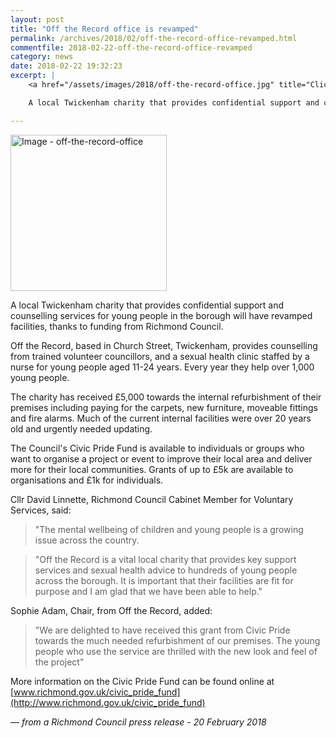 ```yaml
---
layout: post
title: "Off the Record office is revamped"
permalink: /archives/2018/02/off-the-record-office-revamped.html
commentfile: 2018-02-22-off-the-record-office-revamped
category: news
date: 2018-02-22 19:32:23
excerpt: |
    <a href="/assets/images/2018/off-the-record-office.jpg" title="Click for a larger image"><img src="/assets/images/2018/off-the-record-office-thumb.jpg" width="150" alt="Image - off-the-record-office"  class="photo right"/></a>

    A local Twickenham charity that provides confidential support and counselling services for young people in the borough will have revamped facilities, thanks to funding from Richmond Council.

---
```


<a href="/assets/images/2018/off-the-record-office.jpg" title="Click for a larger image"><img src="/assets/images/2018/off-the-record-office-thumb.jpg" width="250" alt="Image - off-the-record-office"  class="photo right"/></a>

A local Twickenham charity that provides confidential support and counselling services for young people in the borough will have revamped facilities, thanks to funding from Richmond Council.

Off the Record, based in Church Street, Twickenham, provides counselling from trained volunteer councillors, and a sexual health clinic staffed by a nurse for young people aged 11-24 years.  Every year they help over 1,000 young people.

The charity has received &pound;5,000 towards the internal refurbishment of their premises including paying for the carpets, new furniture, moveable fittings and fire alarms.  Much of the current internal facilities were over 20 years old and urgently needed updating.

The Council's Civic Pride Fund is available to individuals or groups who want to organise a project or event to improve their local area and deliver more for their local communities. Grants of up to &pound;5k are available to organisations and &pound;1k for individuals.

Cllr David Linnette, Richmond Council Cabinet Member for Voluntary Services, said:

> "The mental wellbeing of children and young people is a growing issue across the country.

> "Off the Record is a vital local charity that provides key support services and sexual health advice to hundreds of young people across the borough. It is important that their facilities are fit for purpose and I am glad that we have been able to help."


Sophie Adam, Chair, from Off the Record, added:


> "We are delighted to have received this grant from Civic Pride towards the much needed refurbishment of our premises. The young people who use the service are thrilled with the new look and feel of the project"


More information on the Civic Pride Fund can be found online at [www.richmond.gov.uk/civic_pride_fund](http://www.richmond.gov.uk/civic_pride_fund)

<cite>&mdash; from a Richmond Council press release - 20 February 2018</cite>
